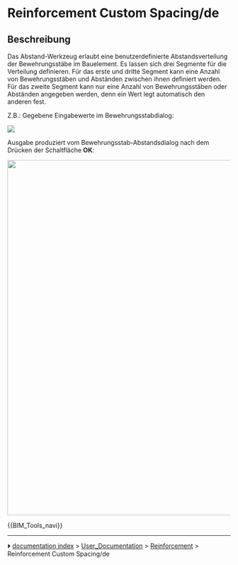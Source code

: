 # Reinforcement Custom Spacing/de
## Beschreibung

Das Abstand-Werkzeug erlaubt eine benutzerdefinierte Abstandsverteilung der Bewehrungsstäbe im Bauelement. Es lassen sich drei Segmente für die Verteilung definieren. Für das erste und dritte Segment kann eine Anzahl von Bewehrungsstäben und Abständen zwischen ihnen definiert werden. Für das zweite Segment kann nur eine Anzahl von Bewehrungsstäben oder Abständen angegeben werden, denn ein Wert legt automatisch den anderen fest.

Z.B.: Gegebene Eingabewerte im Bewehrungsstabdialog:

![](images/RebarDistributionDialog.png )

Ausgabe produziert vom Bewehrungsstab-Abstandsdialog nach dem Drücken der Schaltfläche **OK**:

<img alt="" src=images/RebarDistribution.png  style="width:800px;">

{{BIM_Tools_navi}}



---
⏵ [documentation index](../README.md) > [User_Documentation](Category_User_Documentation.md) > [Reinforcement](Category_Reinforcement.md) > Reinforcement Custom Spacing/de
